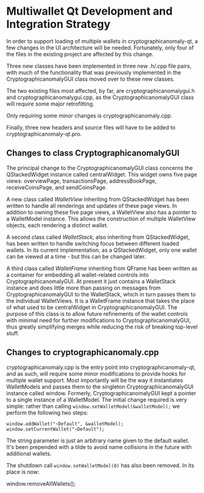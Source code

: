Multiwallet Qt Development and Integration Strategy
===================================================

In order to support loading of multiple wallets in cryptographicanomaly-qt, a few changes in the UI architecture will be needed.
Fortunately, only four of the files in the existing project are affected by this change.

Three new classes have been implemented in three new .h/.cpp file pairs, with much of the functionality that was previously
implemented in the CryptographicanomalyGUI class moved over to these new classes.

The two existing files most affected, by far, are cryptographicanomalygui.h and cryptographicanomalygui.cpp, as the CryptographicanomalyGUI class will require
some major retrofitting.

Only requiring some minor changes is cryptographicanomaly.cpp.

Finally, three new headers and source files will have to be added to cryptographicanomaly-qt.pro.

Changes to class CryptographicanomalyGUI
---------------------------
The principal change to the CryptographicanomalyGUI class concerns the QStackedWidget instance called centralWidget.
This widget owns five page views: overviewPage, transactionsPage, addressBookPage, receiveCoinsPage, and sendCoinsPage.

A new class called *WalletView* inheriting from QStackedWidget has been written to handle all renderings and updates of
these page views. In addition to owning these five page views, a WalletView also has a pointer to a WalletModel instance.
This allows the construction of multiple WalletView objects, each rendering a distinct wallet.

A second class called *WalletStack*, also inheriting from QStackedWidget, has been written to handle switching focus between
different loaded wallets. In its current implementation, as a QStackedWidget, only one wallet can be viewed at a time -
but this can be changed later.

A third class called *WalletFrame* inheriting from QFrame has been written as a container for embedding all wallet-related
controls into CryptographicanomalyGUI. At present it just contains a WalletStack instance and does little more than passing on messages
from CryptographicanomalyGUI to the WalletStack, which in turn passes them to the individual WalletViews. It is a WalletFrame instance
that takes the place of what used to be centralWidget in CryptographicanomalyGUI. The purpose of this class is to allow future
refinements of the wallet controls with minimal need for further modifications to CryptographicanomalyGUI, thus greatly simplifying
merges while reducing the risk of breaking top-level stuff.

Changes to cryptographicanomaly.cpp
----------------------
cryptographicanomaly.cpp is the entry point into cryptographicanomaly-qt, and as such, will require some minor modifications to provide hooks for
multiple wallet support. Most importantly will be the way it instantiates WalletModels and passes them to the
singleton CryptographicanomalyGUI instance called window. Formerly, CryptographicanomalyGUI kept a pointer to a single instance of a WalletModel.
The initial change required is very simple: rather than calling `window.setWalletModel(&walletModel);` we perform the
following two steps:

	window.addWallet("~Default", &walletModel);
	window.setCurrentWallet("~Default");

The string parameter is just an arbitrary name given to the default wallet. It's been prepended with a tilde to avoid name collisions in the future with additional wallets.

The shutdown call `window.setWalletModel(0)` has also been removed. In its place is now:

window.removeAllWallets();
